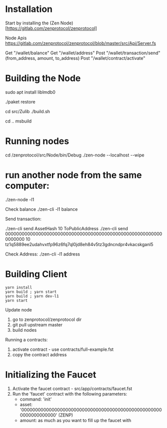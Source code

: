 # Installation

Start by installing the (Zen Node)[https://gitlab.com/zenprotocol/zenprotocol]

Node Apis
https://gitlab.com/zenprotocol/zenprotocol/blob/master/src/Api/Server.fs

Get "/wallet/balance"
Get "/wallet/address"
Post "/wallet/transaction/send" (from_address, amount, to_address)
Post "/wallet/contract/activate"


# Building the Node

sudo apt install liblmdb0

./paket restore

cd src/Zulib
./build.sh

cd ..
msbuild


# Running nodes

cd /zenprotocol/src/Node/bin/Debug
./zen-node --localhost --wipe


# run another node from the same computer:

./zen-node -l1

Check balance
./zen-cli -l1 balance  

Send transaction:

./zen-cli send AssetHash 10 ToPublicAddress
./zen-cli send 0000000000000000000000000000000000000000000000000000000000000000 10 tz1q5889ee2udahvxtfp96z6fq7ql0jd8eh84v5tz3gdncndpr4vkacskganl5

Check Address:
./zen-cli -l1 address



# Building Client

```
yarn install
yarn build ; yarn start
yarn build ; yarn dev-l1
yarn start
```



Update node

1) go to zenprotocol/zenprotocol dir
2) git pull upstream master
3) build nodes



Running a contracts:

1) activate contract - use contracts/full-example.fst
2) copy the contract address



# Initializing the Faucet

1. Activate the faucet contract - src/app/contracts/faucet.fst
2. Run the 'faucet' contract with the following parameters:
   - command: 'init'
   - asset: '0000000000000000000000000000000000000000000000000000000000000000' (ZENP)
   - amount: as much as you want to fill up the faucet with
